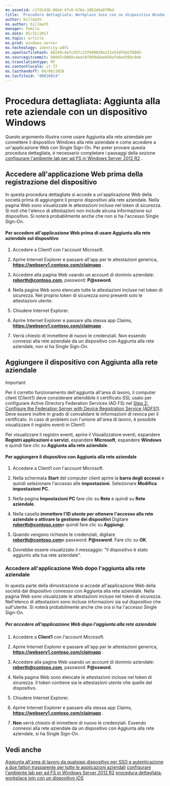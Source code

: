 ```yaml
---
ms.assetid: c17d143b-86b4-47c0-b76e-1862dda8f0bd
title: 'Procedura dettagliata: Workplace Join con un dispositivo Windows'
author: billmath
ms.author: billmath
manager: femila
ms.date: 05/31/2017
ms.topic: article
ms.prod: windows-server
ms.technology: identity-adfs
ms.openlocfilehash: 68249c4afcd3fc23f040020a221e53df6d2f6865
ms.sourcegitcommit: b00d7c8968c4adc8f699dbee694afe6ed36bc9de
ms.translationtype: MT
ms.contentlocale: it-IT
ms.lasthandoff: 04/08/2020
ms.locfileid: "80816014"
---
```

# <a name="walkthrough-workplace-join-with-a-windows-device"></a>Procedura dettagliata: Aggiunta alla rete aziendale con un dispositivo Windows

Questo argomento illustra come usare Aggiunta alla rete aziendale per connettere il dispositivo Windows alla rete aziendale e come accedere a un'applicazione Web con Single Sign-On. Per poter provare questa procedura dettagliata, è necessario completare i passaggi della sezione [configurare l'ambiente lab per ad FS in Windows Server 2012 R2](../deployment/Set-up-the-lab-environment-for-AD-FS-in-Windows-Server-2012-R2.md) .

## <a name="access-the-web-application-before-device-registration"></a>Accedere all'applicazione Web prima della registrazione del dispositivo
In questa procedura dettagliata si accede a un'applicazione Web della società prima di aggiungere il proprio dispositivo alla rete aziendale. Nella pagina Web sono visualizzate le attestazioni incluse nel token di sicurezza. Si noti che l'elenco di attestazioni non include alcuna informazione sul dispositivo. Si noterà probabilmente anche che non si ha l'accesso Single Sign-On.

#### <a name="to-access-the-web-application-before-you-use-workplace-join-on-your-device"></a>Per accedere all'applicazione Web prima di usare Aggiunta alla rete aziendale sul dispositivo

1. Accedere a Client1 con l'account Microsoft.

2. Aprire Internet Explorer e passare all'app per le attestazioni generica, **https://webserv1.contoso.com/claimapp** .

3. Accedere alla pagina Web usando un account di dominio aziendale: <strong>roberth@contoso.com</strong>, password: <strong>P@ssword</strong>.

4. Nella pagina Web sono elencate tutte le attestazioni incluse nel token di sicurezza. Nel proprio token di sicurezza sono presenti solo le attestazioni utente.

5. Chiudere Internet Explorer.

6. Aprire Internet Explorer e passare alla stessa app Claims, **https://webserv1.contoso.com/claimapp** .

7. Verrà chiesto di immettere di nuovo le credenziali. Non essendo connessi alla rete aziendale da un dispositivo con Aggiunta alla rete aziendale, non si ha Single Sign-On.

## <a name="join-your-device-with-workplace-join"></a>Aggiungere il dispositivo con Aggiunta alla rete aziendale

> [!IMPORTANT]
> Per il corretto funzionamento dell'aggiunta all'area di lavoro, il computer client (Client1) deve considerare attendibile il certificato SSL usato per configurare Active Directory Federation Services (AD FS) nel [Step 2: Configure the Federation Server with Device Registration Service (ADFS1)](../deployment/Set-up-the-lab-environment-for-AD-FS-in-Windows-Server-2012-R2.md#BKMK_4). Deve essere inoltre in grado di convalidare le informazioni di revoca per il certificato. In caso di problemi con l'unione all'area di lavoro, è possibile visualizzare il registro eventi in Client1.
> 
> Per visualizzare il registro eventi, aprire il Visualizzatore eventi, espandere **Registri applicazioni e servizi**, espandere **Microsoft**, espandere **Windows** e quindi fare clic su **Aggiunta alla rete aziendale**.

#### <a name="to-join-your-device-with-workplace-join"></a>Per aggiungere il dispositivo con Aggiunta alla rete aziendale

1. Accedere a Client1 con l'account Microsoft.

2. Nella schermata **Start** del computer client aprire la **barra degli accessi** e quindi selezionare l'accesso alle **impostazioni**. Selezionare **Modifica impostazioni PC**.

3. Nella pagina **Impostazioni PC** fare clic su **Rete** e quindi su **Rete aziendale**.

4. Nella casella **immettere l'ID utente per ottenere l'accesso alla rete aziendale o attivare la gestione dei dispositivi** Digitare <strong>roberth@contoso.com</strong>e quindi fare clic su **Aggiungi**.

5. Quando vengono richieste le credenziali, digitare <strong>roberth@contoso.com</strong>e password: <strong>P@ssword</strong>. Fare clic su **OK**.

6. Dovrebbe essere visualizzato il messaggio: "Il dispositivo è stato aggiunto alla tua rete aziendale".

### <a name="access-the-web-application-after-joining-the-workplace"></a>Accedere all'applicazione Web dopo l'aggiunta alla rete aziendale
In questa parte della dimostrazione si accede all'applicazione Web della società dal dispositivo connesso con Aggiunta alla rete aziendale. Nella pagina Web sono visualizzate le attestazioni incluse nel token di sicurezza. Nell'elenco di attestazioni sono incluse informazioni sia sul dispositivo che sull'utente. Si noterà probabilmente anche che ora si ha l'accesso Single Sign-On.

##### <a name="to-access-the-web-application-after-joining-the-workplace"></a>Per accedere all'applicazione Web dopo l'aggiunta alla rete aziendale

1. Accedere a **Client1** con l'account Microsoft.

2. Aprire Internet Explorer e passare all'app per le attestazioni generica, **https://webserv1.contoso.com/claimapp** .

3. Accedere alla pagina Web usando un account di dominio aziendale: <strong>roberth@contoso.com</strong>, password: <strong>P@ssword</strong>.

4. Nella pagina Web sono elencate le attestazioni incluse nel token di sicurezza. Il token contiene sia le attestazioni utente che quelle del dispositivo.

5. Chiudere Internet Explorer.

6. Aprire Internet Explorer e passare alla stessa app Claims, **https://webserv1.contoso.com/claimapp** .

7. **Non**  verrà chiesto di immettere di nuovo le credenziali. Essendo connessi alla rete aziendale da un dispositivo con Aggiunta alla rete aziendale, si ha Single Sign-On.

## <a name="see-also"></a>Vedi anche
[Aggiunta all'area di lavoro da qualsiasi dispositivo per SSO e autenticazione a due fattori trasparente per tutte le applicazioni aziendali](Join-to-Workplace-from-Any-Device-for-SSO-and-Seamless-Second-Factor-Authentication-Across-Company-Applications.md)
[configurare l'ambiente lab per ad FS in Windows Server 2012 R2](../deployment/Set-up-the-lab-environment-for-AD-FS-in-Windows-Server-2012-R2.md)
[procedura dettagliata: workplace join con un dispositivo iOS](Walkthrough--Workplace-Join-with-an-iOS-Device.md)



